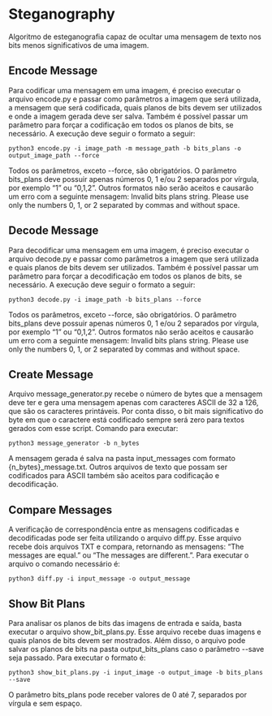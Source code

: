 # Steganography

Algoritmo de esteganografia capaz de ocultar uma mensagem de texto nos bits menos significativos de uma imagem.

## Encode Message

Para codificar uma mensagem em uma imagem, é preciso executar o arquivo encode.py e passar como parâmetros a imagem que será utilizada, a mensagem que será codificada, quais planos de bits devem ser utilizados e onde a imagem gerada deve ser salva. Também é possível passar um parâmetro para forçar a codificação em todos os planos de bits, se necessário. A execução deve seguir o formato a seguir:

```
python3 encode.py -i image_path -m message_path -b bits_plans -o output_image_path --force
```

Todos os parâmetros, exceto --force, são obrigatórios. O parâmetro bits_plans deve possuir apenas números 0, 1 e/ou 2 separados por vírgula, por exemplo “1” ou “0,1,2”. Outros formatos não serão aceitos e causarão um erro com a seguinte mensagem: Invalid bits plans string. Please use only the numbers 0, 1, or 2 separated by commas and without space.

## Decode Message

Para decodificar uma mensagem em uma imagem, é preciso executar o arquivo decode.py e passar como parâmetros a imagem que será utilizada e quais planos de bits devem ser utilizados. Também é possível passar um parâmetro para forçar a decodificação em todos os planos de bits, se necessário. A execução deve seguir o formato a seguir:

```
python3 decode.py -i image_path -b bits_plans --force
```

Todos os parâmetros, exceto --force, são obrigatórios. O parâmetro bits_plans deve possuir apenas números 0, 1 e/ou 2 separados por vírgula, por exemplo “1” ou “0,1,2”. Outros formatos não serão aceitos e causarão um erro com a seguinte mensagem: Invalid bits plans string. Please use only the numbers 0, 1, or 2 separated by commas and without space.

## Create Message

Arquivo message_generator.py recebe o número de bytes que a mensagem deve ter e gera uma mensagem apenas com caracteres ASCII de 32 a 126, que são os caracteres printáveis. Por conta disso, o bit mais significativo do byte em que o caractere está codificado sempre será zero para textos gerados com esse script. Comando para executar:

```
python3 message_generator -b n_bytes
```

A mensagem gerada é salva na pasta input_messages com formato {n_bytes}_message.txt. Outros arquivos de texto que possam ser codificados para ASCII também são aceitos para codificação e decodificação.


## Compare Messages

A verificação de correspondência entre as mensagens codificadas e decodificadas pode ser feita utilizando o arquivo diff.py. Esse arquivo recebe dois arquivos TXT e compara, retornando as mensagens: “The messages are equal.” ou “The messages are different.”. Para executar o arquivo o comando necessário é: 

```
python3 diff.py -i input_message -o output_message
```

## Show Bit Plans

Para analisar os planos de bits das imagens de entrada e saída, basta executar o arquivo show_bit_plans.py. Esse arquivo recebe duas imagens e quais planos de bits devem ser mostrados. Além disso, o arquivo pode salvar os planos de bits na pasta output_bits_plans caso o parâmetro --save seja passado. Para executar o formato é:

```
python3 show_bit_plans.py -i input_image -o output_image -b bits_plans --save
```

O parâmetro bits_plans pode receber valores de 0 até 7, separados por vírgula e sem espaço.